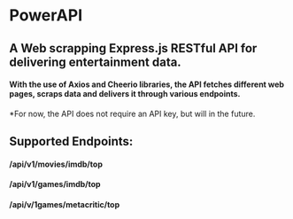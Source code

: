 # PowerAPI
## A Web scrapping Express.js RESTful API for delivering entertainment data.
#### With the use of Axios and Cheerio libraries, the API fetches different web pages, scraps data and delivers it through various endpoints.<br/>
*For now, the API does not require an API key, but will in the future.

## Supported Endpoints:
#### /api/v1/movies/imdb/top
#### /api/v1/games/imdb/top
#### /api/v/1games/metacritic/top